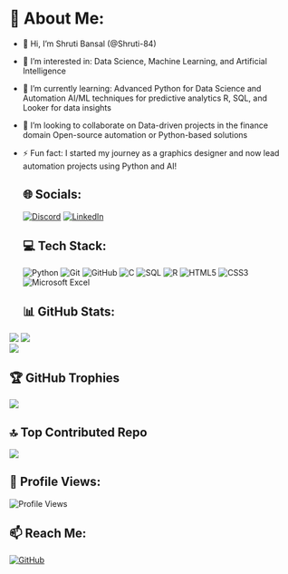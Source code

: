 # 💫 About Me:
- 👋 Hi, I’m Shruti Bansal (@Shruti-84)
- 👀 I’m interested in:
      Data Science, Machine Learning, and Artificial Intelligence
- 🌱 I’m currently learning:
      Advanced Python for Data Science and Automation
      AI/ML techniques for predictive analytics
      R, SQL, and Looker for data insights
- 💞️ I’m looking to collaborate on
      Data-driven projects in the finance domain
      Open-source automation or Python-based solutions
- ⚡ Fun fact: I started my journey as a graphics designer and now lead automation projects using Python and AI!
  
  ## 🌐 Socials:
     [![Discord](https://img.shields.io/badge/Discord-5865F2?logo=discord&logoColor=white)](shrutibansal.84) [![LinkedIn](https://img.shields.io/badge/LinkedIn-0077B5?logo=linkedin&logoColor=white)]([your-linkedin-profile-link](https://www.linkedin.com/in/shruti-bansal-b29727258))

  ## 💻 Tech Stack:
   ![Python](https://img.shields.io/badge/Python-%2314354C.svg?style=flat&logo=python&logoColor=white)      ![Git](https://img.shields.io/badge/Git-%23F05033.svg?style=flat&logo=git&logoColor=white)      ![GitHub](https://img.shields.io/badge/GitHub-%23181717.svg?style=flat&logo=github&logoColor=white)      ![C](https://img.shields.io/badge/C-%2300599C.svg?style=flat&logo=c&logoColor=white)      ![SQL](https://img.shields.io/badge/SQL-%2307405e.svg?style=flat&logo=amazon-dynamodb&logoColor=white)      ![R](https://img.shields.io/badge/R-%23276DC3.svg?style=flat&logo=r&logoColor=white)      ![HTML5](https://img.shields.io/badge/HTML5-%23E34F26.svg?style=flat&logo=html5&logoColor=white)      ![CSS3](https://img.shields.io/badge/CSS3-%231572B6.svg?style=flat&logo=css3&logoColor=white)      ![Microsoft Excel](https://img.shields.io/badge/Microsoft_Excel-%23217346.svg?style=flat&logo=microsoft-excel&logoColor=white)

  ## 📊 GitHub Stats:  

![](https://github-readme-stats.vercel.app/api?username=Shruti-84&theme=radical&hide_border=false&include_all_commits=true&count_private=true)      ![](https://github-readme-streak-stats.herokuapp.com/?user=Shruti-84&theme=radical&hide_border=false)      
![](https://github-readme-stats.vercel.app/api/top-langs/?username=Shruti-84&theme=radical&hide_border=false&include_all_commits=true&count_private=true&layout=compact)  

## 🏆 GitHub Trophies  
![](https://github-profile-trophy.vercel.app/?username=Shruti-84&theme=radical&no-frame=false&no-bg=true&margin-w=4)  

## 🔝 Top Contributed Repo  
![](https://github-contributor-stats.vercel.app/api?username=Shruti-84&limit=1&theme=radical)  

## 👀 Profile Views:
![Profile Views](https://komarev.com/ghpvc/?username=Shruti-84&color=blue&style=flat)


## 📫 Reach Me:  
[![GitHub](https://img.shields.io/badge/GitHub-Shruti-84-%23181717.svg?style=flat&logo=github&logoColor=white)](https://github.com/Shruti-84)  


<!---
Shruti-84/Shruti-84 is a ✨ special ✨ repository because its `README.md` (this file) appears on your GitHub profile.
You can click the Preview link to take a look at your changes.
--->
